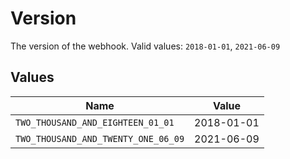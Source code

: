 # Version

The version of the webhook.  Valid values: `2018-01-01`, `2021-06-09`


## Values

| Name                                | Value                               |
| ----------------------------------- | ----------------------------------- |
| `TWO_THOUSAND_AND_EIGHTEEN_01_01`   | 2018-01-01                          |
| `TWO_THOUSAND_AND_TWENTY_ONE_06_09` | 2021-06-09                          |